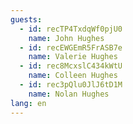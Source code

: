 ```yaml
---
guests:
  - id: recTP4TxdqWf0pjU0
    name: John Hughes
  - id: recEWGEmR5FrASB7e
    name: Valerie Hughes
  - id: rec8McxslC434kWtU
    name: Colleen Hughes
  - id: rec3pQlu0JlJ6tD1M
    name: Nolan Hughes
lang: en
---
```

